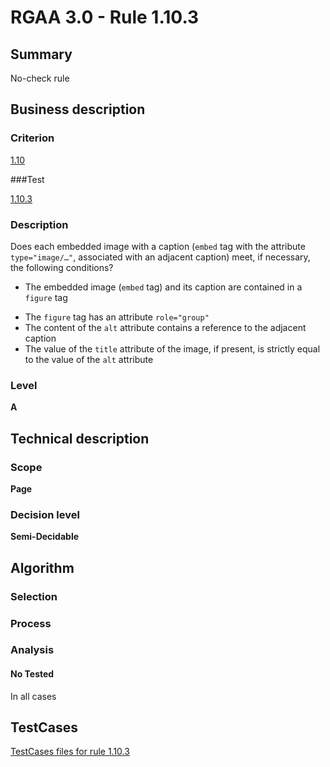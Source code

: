 # RGAA 3.0 -  Rule 1.10.3

## Summary

No-check rule

## Business description

### Criterion

[1.10](http://asqatasun.github.io/RGAA--3.0--EN/RGAA3.0_Criteria_English_version_v1.html#crit-1-10)

###Test

[1.10.3](http://asqatasun.github.io/RGAA--3.0--EN/RGAA3.0_Criteria_English_version_v1.html#test-1-10-3)

### Description
Does each embedded image
    with a caption (<code>embed</code> tag with the attribute
    <code>type="image/…"</code>, associated with an adjacent caption)
    meet, if necessary, the following conditions?
    <ul><li> The embedded image (<code>embed</code> tag) and its caption
   are contained in a <code>figure</code> tag</li>
  <li>The <code>figure</code> tag has an attribute <code>role="group"</code></li>
  <li>The content of the <code>alt</code> attribute contains a
   reference to the adjacent caption</li>
  <li>The value of the <code>title</code> attribute of the image, if
   present, is strictly equal to the value of the <code>alt</code>
   attribute</li>
    </ul> 


### Level

**A**

## Technical description

### Scope

**Page**

### Decision level

**Semi-Decidable**

## Algorithm

### Selection

### Process

### Analysis

#### No Tested 

In all cases



##  TestCases 

[TestCases files for rule 1.10.3](https://github.com/Asqatasun/Asqatasun/tree/master/rules/rules-rgaa3.0/src/test/resources/testcases/rgaa30/Rgaa30Rule011003/) 


